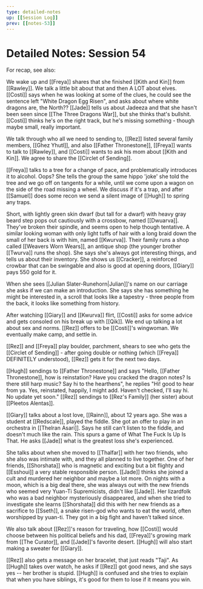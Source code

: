 ```yaml
---
type: detailed-notes
up: [[Session Log]]
prev: [[notes-53]]
---
```


# Detailed Notes: Session 54

For recap, see also:

We wake up and [[Freya]] shares that she finished [[Kith and Kin]] from [[Rawley]]. We talk a little bit about that and then A LOT about elves. [[Costi]] says when he was looking at some of the clues, he could see the sentence left "White Dragon Egg Risen", and asks about where white dragons are, the North?? [[Jade]] tells us about Jadeeza and that she hasn't been seen since [[The Three Dragons War]], but she thinks that's bullshit. [[Costi]] thinks he's on the right track, but he's missing something - though maybe small, really important. 

We talk through who all we need to sending to, [[Rez]] listed several family members, [[Ghez Yhutl]], and also [[Father Thronestone]], [[Freya]] wants to talk to [[Rawley]], and [[Costi]] wants to ask his mom about [[Kith and Kin]]. We agree to share the [[Circlet of Sending]].

[[Freya]] talks to a tree for a change of pace, and problematically introduces it to alcohol. Oops? She tells the group the same hippo 'joke' she told the tree and we go off on tangents for a while, until we come upon a wagon on the side of the road missing a wheel. We discuss if it's a trap, and after [[Samuel]] does some recon we send a silent image of [[Hugh]] to spring any traps.

Short, with lightly green skin dwarf (but tall for a dwarf) with heavy gray beard step pops out cautiously with a crossbow, named [[Dwuarva]]. They've broken their spindle, and seems open to help though tentative. A similar looking woman with only light tuffs of hair with a long braid down the small of her back is with him, named [[Kwurva]]. Their family runs a shop called [[Weavers Worn Wears]], an antique shop (the younger brother [[Twurva]] runs the shop). She says she's always got interesting things, and tells us about their inventory. She shows us [[Cracker]], a reinforced crowbar that can be swingable and also is good at opening doors, [[Giary]] pays 550 gold for it. 

When she sees [[Julian Slater-Runehorn|Julian]]'s name on our carriage she asks if we can make an introduction. She says she has something he might be interested in, a scroll that looks like a tapestry - three people from the back, it looks like something from history. 

After watching [[Giary]] and [[Kwurva]] flirt, [[Costi]] asks for some advice and gets consoled on his break up with [[Qik]]. We end up talking a lot about sex and norms. [[Rez]] offers to be [[Costi]]'s wingwoman. We eventually make camp, and settle in. 

[[Rez]] and [[Freya]] play boulder, parchment, shears to see who gets the [[Circlet of Sending]] - after going double or nothing (which [[Freya]] DEFINITELY understood), [[Rez]] gets it for the next two days. 

[[Hugh]] sendings to [[Father Thronestone]] and says "Hello, [[Father Thronestone]], how is reinstation? Have you cracked the dragon notes? Is there still harp music? Say hi to the hearthens", he replies "Hi! good to hear from ya. Yes, reinstated, happily, I might add. Haven't checked, I'll say hi. No update yet soon." [[Rez]] sendings to [[Rez's Family]] (her sister) about [[Pleetos Alentas]]. 

[[Giary]] talks about a lost love, [[Rainn]], about 12 years ago. She was a student at [[Redscale]], played the fiddle. She got an offer to play in an orchestra in [[Thelran Asari]]. Says he still can't listen to the fiddle, and doesn't much like the rain. This spurs a game of What The Fuck Is Up Is That. He asks [[Jade]] what is the greatest loss she's experienced.

She talks about when she moved to [[Thalfar]] with her two friends, who she also was intimate with, and they all planned to live together. One of her friends, [[Shorshata]] who is magnetic and exciting but a bit flighty and [[Esshoui]] a very stable responsible person. [[Jade]] thinks she joined a cult and murdered her neighbor and maybe a lot more. On nights with a moon, which is a big deal there, she was always out with the new friends who seemed very Yuan-Ti Supremicists, didn't like [[Jade]]. Her lizardfolk who was a bad neighbor mysteriously disappeared, and when she tried to investigate she learns [[Shorshata]] did this with her new friends as a sacrifice to [[Sseth]], a snake risen-god who wants to eat the world, often worshipped by yuan-ti. They got in a big fight and haven't talked since. 

We also talk about [[Rez]]'s reason for traveling, how [[Costi]] would choose between his political beliefs and his dad, [[Freya]]'s growing mark from [[The Curator]], and [[Jade]]'s favorite desert. [[Hugh]] will also start making a sweater for [[Giary]].

[[Rez]] also gets a message on her bracelet, that just reads "Taji". As [[Hugh]] takes over watch, he asks if [[Rez]] got good news, and she says yes -- her brother is stupid. [[Hugh]] is confused and she tries to explain that when you have siblings, it's good for them to lose if it means you win. 

